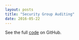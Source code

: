 ```yaml
---
layout: posts
title: "Security Group Auditing"
date: 2016-05-22
---
```


See the full <a href="https://github.com/ajhstn/ajhstn.github.io/blob/master/ps/Get-SecurityGroupAuditing.ps">code</a> on GitHub.